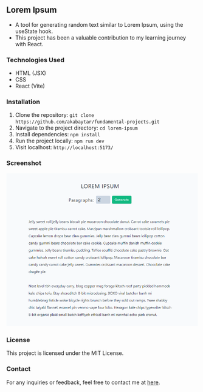 ## Lorem Ipsum

- A tool for generating random text similar to Lorem Ipsum, using the useState hook.
- This project has been a valuable contribution to my learning journey with React.

### Technologies Used

- HTML (JSX)
- CSS
- React (Vite)

### Installation

1. Clone the repository:
   `git clone https://github.com/akabaytar/fundamental-projects.git`
2. Navigate to the project directory:
   `cd lorem-ipsum`
3. Install dependencies:
   `npm install`
4. Run the project locally:
   `npm run dev`
5. Visit localhost:
   `http://localhost:5173/`

### Screenshot

![Screenshot](./public/screenshot.png)

### License

This project is licensed under the MIT License.

### Contact

For any inquiries or feedback, feel free to contact me at [here](mailto:contact@burakbilgili.co.uk).
